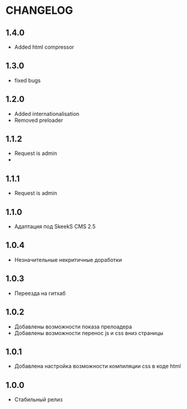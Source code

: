 CHANGELOG
==============

1.4.0
-----------------
  * Added html compressor

1.3.0
-----------------
  * fixed bugs

1.2.0
-----------------
  * Added internationalisation
  * Removed preloader
  
1.1.2
-----------------
  * Request is admin
  * 

1.1.1
-----------------
  * Request is admin

1.1.0
-----------------
  * Адаптация под SkeekS CMS 2.5

1.0.4
-----------------
  * Незначительные некритичные доработки

1.0.3
-----------------
  * Переезда на гитхаб

1.0.2
-----------------
  * Добавлены возможности показа прелоадера
  * Добавлены возможности перенос js и css вниз страницы

1.0.1
-----------------
  * Добавлена настройка возможности компиляции css в коде html

1.0.0
-----------------
  * Стабильный релиз
